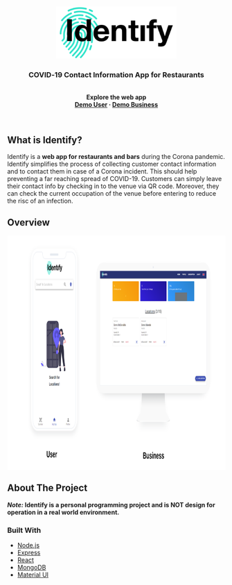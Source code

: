 <h3 align="center">
  <a href="https://github.com/posquit0/Awesome-CV" title="AwesomeCV Documentation">
    <img alt="Identify" src="https://github.com/kolya-kra/identify/blob/main/docs/media/identify.svg" height="120px" />
  </a>
</h3>

<h3 align="center">
  COVID‑19 Contact Information App for Restaurants
</h3>

<p align="center">
  <br/>
  <strong>Explore the web app
    <br />
    <a href="https://identify.deskcode.de/login?email=demo.user@identify.com&pw=user">Demo User</a>
    ·
    <a href="https://identify.deskcode.de/login?email=demo.business@identify.com&pw=business">Demo Business</a></strong>
  </p>

<br >

## What is Identify?

Identify is a **web app for restaurants and bars** during the Corona pandemic. Identify simplifies the process of collecting customer contact information and to contact them in case of a Corona incident. This should help preventing a far reaching spread of COVID-19.
Customers can simply leave their contact info by checking in to the venue via QR code. Moreover, they can check the current occupation of the venue before entering to reduce the risc of an infection.

## Overview

<img align="center" alt="Identify" src="https://github.com/kolya-kra/identify/blob/main/docs/media/devices.png" height="540px" />


## About The Project

**_Note:_ Identify is a personal programming project and is NOT design for operation in a real world environment.**


### Built With

* [Node.js](https://nodejs.org/)
* [Express](https://expressjs.com/)
* [React](https://reactjs.org/)
* [MongoDB](https://www.mongodb.com/)
* [Material UI](https://material-ui.com/)

